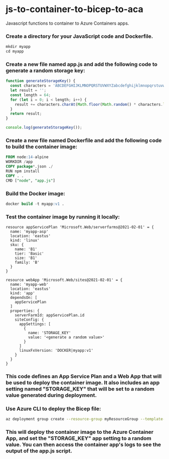 # js-to-container-to-bicep-to-aca
Javascript functions to container to Azure Containers apps.

### Create a directory for your JavaScript code and Dockerfile.

```javascript
mkdir myapp
cd myapp
```

### Create a new file named app.js and add the following code to generate a random storage key:

```javascript
function generateStorageKey() {
  const characters = 'ABCDEFGHIJKLMNOPQRSTUVWXYZabcdefghijklmnopqrstuvwxyz0123456789';
  let result = '';
  const length = 64;
  for (let i = 0; i < length; i++) {
    result += characters.charAt(Math.floor(Math.random() * characters.length));
  }
  return result;
}

console.log(generateStorageKey());
```
### Create a new file named Dockerfile and add the following code to build the container image:

```SQL
FROM node:14-alpine
WORKDIR /app
COPY package*.json ./
RUN npm install
COPY . .
CMD ["node", "app.js"]

```

### Build the Docker image:

```SQL
docker build -t myapp:v1 .
```

### Test the container image by running it locally:

```bicep
resource appServicePlan 'Microsoft.Web/serverfarms@2021-02-01' = {
  name: 'myapp-asp'
  location: 'eastus'
  kind: 'linux'
  sku: {
    name: 'B1'
    tier: 'Basic'
    size: 'B1'
    family: 'B'
  }
}

resource webApp 'Microsoft.Web/sites@2021-02-01' = {
  name: 'myapp-web'
  location: 'eastus'
  kind: 'app'
  dependsOn: [
    appServicePlan
  ]
  properties: {
    serverFarmId: appServicePlan.id
    siteConfig: {
      appSettings: [
        {
          name: 'STORAGE_KEY'
          value: '<generate a random value>'
        }
      ]
      linuxFxVersion: 'DOCKER|myapp:v1'
    }
  }
}

```


### This code defines an App Service Plan and a Web App that will be used to deploy the container image. It also includes an app setting named "STORAGE_KEY" that will be set to a random value generated during deployment.

### Use Azure CLI to deploy the Bicep file:

```bash
az deployment group create --resource-group myResourceGroup --template-file myapp.bicep
```

### This will deploy the container image to the Azure Container App, and set the "STORAGE_KEY" app setting to a random value. You can then access the container app's logs to see the output of the app.js script.

